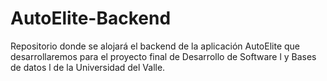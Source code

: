 # AutoElite-Backend
Repositorio donde se alojará el backend de la aplicación AutoElite que desarrollaremos para el proyecto final de Desarrollo de Software l y Bases de datos l de la Universidad del Valle.
